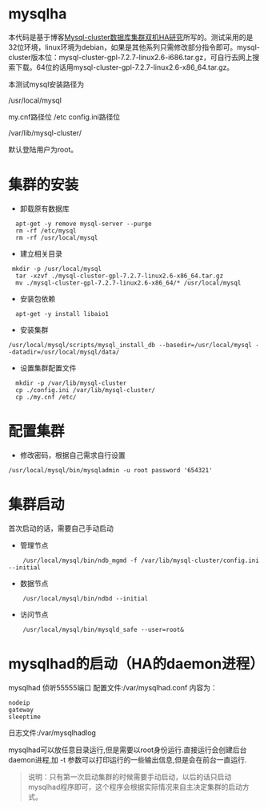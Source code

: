 mysqlha
=======

  本代码是基于博客[Mysql-cluster数据库集群双机HA研究](http://sophys.github.io/blog/2014/05/25/mysql-clustershu-ju-ku-ji-qun-shuang-ji-hayan-jiu/)所写的。测试采用的是32位环境，linux环境为debian，如果是其他系列只需修改部分指令即可。mysql-cluster版本位：mysql-cluster-gpl-7.2.7-linux2.6-i686.tar.gz，可自行去网上搜索下载。64位的话用mysql-cluster-gpl-7.2.7-linux2.6-x86_64.tar.gz。
  
  本测试mysql安装路径为
  
  /usr/local/mysql
  
  my.cnf路径位
  /etc
  config.ini路径位
  
  /var/lib/mysql-cluster/
  
  默认登陆用户为root。


  
集群的安装
======


* 卸载原有数据库 
```
  apt-get -y remove mysql-server --purge
  rm -rf /etc/mysql
  rm -rf /usr/local/mysql
```

* 建立相关目录

``` 
 mkdir -p /usr/local/mysql
  tar -xzvf ./mysql-cluster-gpl-7.2.7-linux2.6-x86_64.tar.gz 
  mv ./mysql-cluster-gpl-7.2.7-linux2.6-x86_64/* /usr/local/mysql
```

* 安装包依赖
```
  apt-get -y install libaio1
```

* 安装集群
```
/usr/local/mysql/scripts/mysql_install_db --basedir=/usr/local/mysql --datadir=/usr/local/mysql/data/
```

* 设置集群配置文件
```
  mkdir -p /var/lib/mysql-cluster
  cp ./config.ini /var/lib/mysql-cluster/
  cp ./my.cnf /etc/
```

配置集群
=======

* 修改密码，根据自己需求自行设置

```
/usr/local/mysql/bin/mysqladmin -u root password '654321'
```


集群启动
======

首次启动的话，需要自己手动启动

* 管理节点

```
    /usr/local/mysql/bin/ndb_mgmd -f /var/lib/mysql-cluster/config.ini --initial
```
* 数据节点

```
    /usr/local/mysql/bin/ndbd --initial
```
* 访问节点

```
    /usr/local/mysql/bin/mysqld_safe --user=root&
```
mysqlhad的启动（HA的daemon进程）
========

mysqlhad 侦听55555端口
配置文件:/var/mysqlhad.conf 内容为：

```
nodeip
gateway
sleeptime
```

日志文件:/var/mysqlhadlog

mysqlhad可以放任意目录运行,但是需要以root身份运行.直接运行会创建后台daemon进程,加 -t 参数可以打印运行的一些输出信息,但是会在前台一直运行.

> 说明：只有第一次启动集群的时候需要手动启动，以后的话只启动mysqlhad程序即可，这个程序会根据实际情况来自主决定集群的启动方式。



